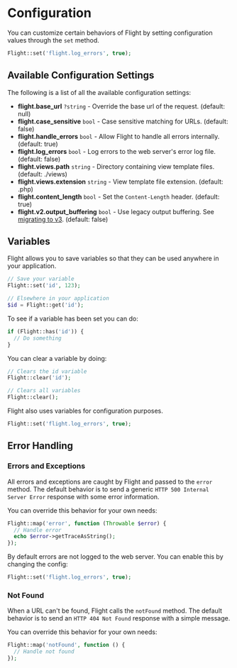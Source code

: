 # Configuration

You can customize certain behaviors of Flight by setting configuration values
through the `set` method.

```php
Flight::set('flight.log_errors', true);
```

## Available Configuration Settings

The following is a list of all the available configuration settings:

- **flight.base_url** `?string` - Override the base url of the request. (default: null)
- **flight.case_sensitive** `bool` - Case sensitive matching for URLs. (default: false)
- **flight.handle_errors** `bool` - Allow Flight to handle all errors internally. (default: true)
- **flight.log_errors** `bool` - Log errors to the web server's error log file. (default: false)
- **flight.views.path** `string` - Directory containing view template files. (default: ./views)
- **flight.views.extension** `string` - View template file extension. (default: .php)
- **flight.content_length** `bool` - Set the `Content-Length` header. (default: true)
- **flight.v2.output_buffering** `bool` - Use legacy output buffering. See [migrating to v3](migrating-to-v3). (default: false)

## Variables

Flight allows you to save variables so that they can be used anywhere in your application.

```php
// Save your variable
Flight::set('id', 123);

// Elsewhere in your application
$id = Flight::get('id');
```
To see if a variable has been set you can do:

```php
if (Flight::has('id')) {
  // Do something
}
```

You can clear a variable by doing:

```php
// Clears the id variable
Flight::clear('id');

// Clears all variables
Flight::clear();
```

Flight also uses variables for configuration purposes.

```php
Flight::set('flight.log_errors', true);
```

## Error Handling

### Errors and Exceptions

All errors and exceptions are caught by Flight and passed to the `error` method.
The default behavior is to send a generic `HTTP 500 Internal Server Error`
response with some error information.

You can override this behavior for your own needs:

```php
Flight::map('error', function (Throwable $error) {
  // Handle error
  echo $error->getTraceAsString();
});
```

By default errors are not logged to the web server. You can enable this by
changing the config:

```php
Flight::set('flight.log_errors', true);
```

### Not Found

When a URL can't be found, Flight calls the `notFound` method. The default
behavior is to send an `HTTP 404 Not Found` response with a simple message.

You can override this behavior for your own needs:

```php
Flight::map('notFound', function () {
  // Handle not found
});
```